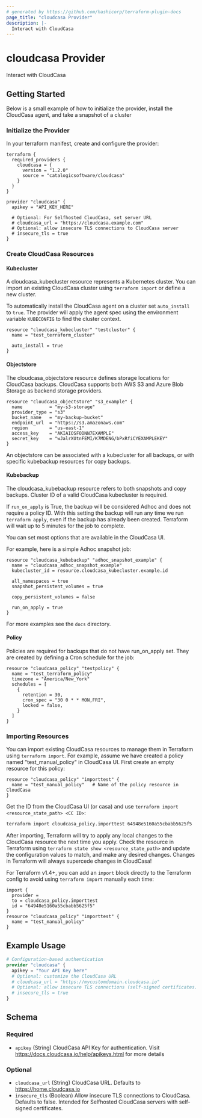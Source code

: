 ```yaml
---
# generated by https://github.com/hashicorp/terraform-plugin-docs
page_title: "cloudcasa Provider"
description: |-
  Interact with CloudCasa
---
```


# cloudcasa Provider

Interact with CloudCasa

## Getting Started

Below is a small example of how to initialize the provider, install the CloudCasa agent, and take a snapshot of a cluster

### Initialize the Provider

In your terraform manifest, create and configure the provider:

```hcl
terraform {
  required_providers {
    cloudcasa = {
      version = "1.2.0"
      source = "catalogicsoftware/cloudcasa"
    }
  }
}

provider "cloudcasa" {
  apikey = "API_KEY_HERE"

  # Optional: For Selfhosted CloudCasa, set server URL
  # cloudcasa_url = "https://cloudcasa.example.com"
  # Optional: allow insecure TLS connections to CloudCasa server
  # insecure_tls = true
}
```

### Create CloudCasa Resources

#### Kubecluster

A cloudcasa_kubecluster resource represents a Kubernetes cluster. You can import an existing CloudCasa
cluster using `terraform import` or define a new cluster.

To automatically install the CloudCasa agent on a cluster set `auto_install` to `true`. The provider
will apply the agent spec using the environment variable `KUBECONFIG` to find the cluster context.

```hcl
resource "cloudcasa_kubecluster" "testcluster" {
  name = "test_terraform_cluster"

  auto_install = true
}
```

#### Objectstore

The cloudcasa_objectstore resource defines storage locations for CloudCasa backups. CloudCasa supports both AWS S3 and Azure Blob Storage as backend storage providers.

```hcl
resource "cloudcasa_objectstore" "s3_example" {
  name          = "my-s3-storage"
  provider_type = "s3"
  bucket_name   = "my-backup-bucket"
  endpoint_url  = "https://s3.amazonaws.com"
  region        = "us-east-1"
  access_key    = "AKIAIOSFODNN7EXAMPLE"
  secret_key    = "wJalrXUtnFEMI/K7MDENG/bPxRfiCYEXAMPLEKEY"
}
```

An objectstore can be associated with a kubecluster for all backups, or with specific kubebackup resources for copy backups.

#### Kubebackup

The cloudcasa_kubebackup resource refers to both snapshots and copy backups. Cluster ID of a valid CloudCasa kubecluster is required.

If `run_on_apply` is True, the backup will be considered Adhoc and does not require a policy ID. With this setting the backup will run any time we run `terraform apply`, even if the backup has already been created. Terraform will wait up to 5 minutes for the job to complete.

You can set most options that are available in the CloudCasa UI. 

For example, here is a simple Adhoc snapshot job:

```hcl
resource "cloudcasa_kubebackup" "adhoc_snapshot_example" {
  name = "cloudcasa_adhoc_snapshot_example"
  kubecluster_id = resource.cloudcasa_kubecluster.example.id

  all_namespaces = true
  snapshot_persistent_volumes = true

  copy_persistent_volumes = false

  run_on_apply = true
}
```
For more examples see the `docs` directory.

#### Policy

Policies are required for backups that do not have run_on_apply set. They are created by defining a Cron schedule for the job:

```hcl
resource "cloudcasa_policy" "testpolicy" {
  name = "test_terraform_policy"
  timezone = "America/New_York"
  schedules = [
    {
      retention = 30,
      cron_spec = "30 0 * * MON,FRI",
      locked = false,
    }
  ]
}
```

### Importing Resources

You can import existing CloudCasa resources to manage them in Terraform using `terraform import`. For example, assume we have created a policy named "test_manual_policy" in CloudCasa UI. First create an empty resource for this policy:

```hcl
resource "cloudcasa_policy" "importtest" {
  name = "test_manual_policy"   # Name of the policy resource in CloudCasa
}
```

Get the ID from the CloudCasa UI (or casa) and use `terraform import <resource_state_path> <CC ID>`:

```bash
terraform import cloudcasa_policy.importtest 64948e5160a55cbabb5625f5
```

After importing, Terraform will try to apply any local changes to the CloudCasa resource the next time you apply. Check the resource in Terraform using `terraform state show <resource_state_path>` and update the configuration values to match, and make any desired changes. Changes in Terraform will always supercede changes in CloudCasa!

For Terraform v1.4+, you can add an `import` block directly to the Terraform config to avoid using `terraform import` manually each time:

```hcl
import {
  provider =
  to = cloudcasa_policy.importtest
  id = "64948e5160a55cbabb5625f5"
}
resource "cloudcasa_policy" "importtest" {
  name = "test_manual_policy"
}
```

## Example Usage

```terraform
# Configuration-based authentication
provider "cloudcasa" {
  apikey = "Your API Key here"
  # Optional: customize the CloudCasa URL 
  # cloudcasa_url = "https://mycustomdomain.cloudcasa.io"
  # Optional: allow insecure TLS connections (self-signed certificates)
  # insecure_tls = true
}
```

<!-- schema generated by tfplugindocs -->
## Schema

### Required

- `apikey` (String) CloudCasa API Key for authentication. Visit https://docs.cloudcasa.io/help/apikeys.html for more details

### Optional

- `cloudcasa_url` (String) CloudCasa URL. Defaults to https://home.cloudcasa.io
- `insecure_tls` (Boolean) Allow insecure TLS connections to CloudCasa. Defaults to false. Intended for Selfhosted CloudCasa servers with self-signed certificates.
